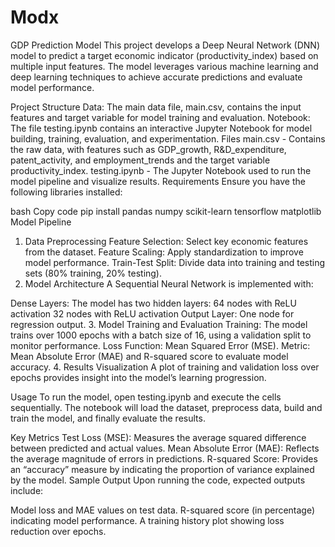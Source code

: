 # Modx
GDP Prediction Model
This project develops a Deep Neural Network (DNN) model to predict a target economic indicator (productivity_index) based on multiple input features. The model leverages various machine learning and deep learning techniques to achieve accurate predictions and evaluate model performance.

Project Structure
Data: The main data file, main.csv, contains the input features and target variable for model training and evaluation.
Notebook: The file testing.ipynb contains an interactive Jupyter Notebook for model building, training, evaluation, and experimentation.
Files
main.csv - Contains the raw data, with features such as GDP_growth, R&D_expenditure, patent_activity, and employment_trends and the target variable productivity_index.
testing.ipynb - The Jupyter Notebook used to run the model pipeline and visualize results.
Requirements
Ensure you have the following libraries installed:

bash
Copy code
pip install pandas numpy scikit-learn tensorflow matplotlib
Model Pipeline
1. Data Preprocessing
Feature Selection: Select key economic features from the dataset.
Feature Scaling: Apply standardization to improve model performance.
Train-Test Split: Divide data into training and testing sets (80% training, 20% testing).
2. Model Architecture
A Sequential Neural Network is implemented with:

Dense Layers: The model has two hidden layers:
64 nodes with ReLU activation
32 nodes with ReLU activation
Output Layer: One node for regression output.
3. Model Training and Evaluation
Training: The model trains over 1000 epochs with a batch size of 16, using a validation split to monitor performance.
Loss Function: Mean Squared Error (MSE).
Metric: Mean Absolute Error (MAE) and R-squared score to evaluate model accuracy.
4. Results Visualization
A plot of training and validation loss over epochs provides insight into the model’s learning progression.

Usage
To run the model, open testing.ipynb and execute the cells sequentially. The notebook will load the dataset, preprocess data, build and train the model, and finally evaluate the results.

Key Metrics
Test Loss (MSE): Measures the average squared difference between predicted and actual values.
Mean Absolute Error (MAE): Reflects the average magnitude of errors in predictions.
R-squared Score: Provides an “accuracy” measure by indicating the proportion of variance explained by the model.
Sample Output
Upon running the code, expected outputs include:

Model loss and MAE values on test data.
R-squared score (in percentage) indicating model performance.
A training history plot showing loss reduction over epochs.
